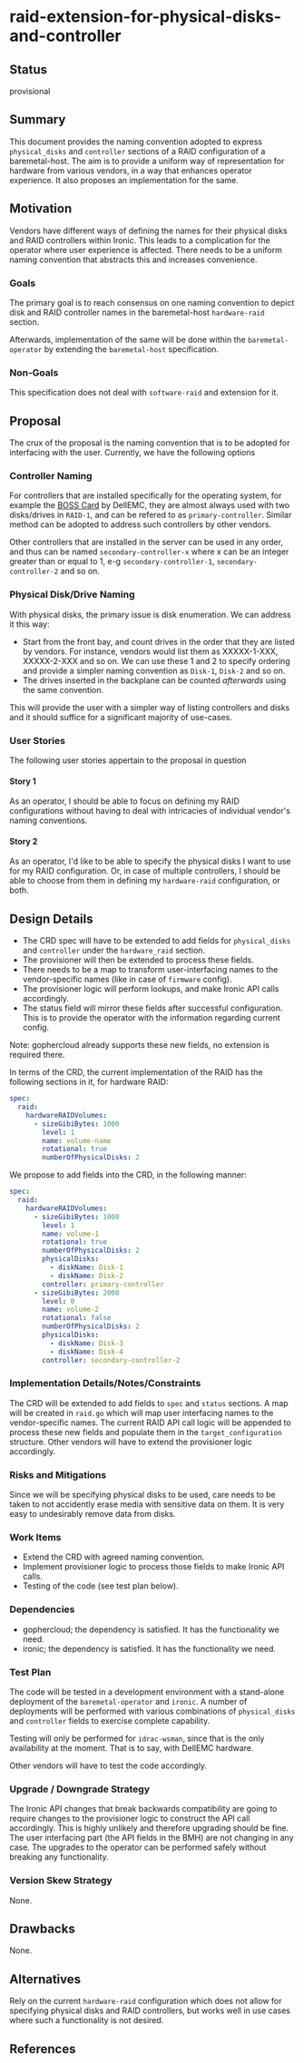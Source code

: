 <!--
 This work is licensed under a Creative Commons Attribution 3.0
 Unported License.

 http://creativecommons.org/licenses/by/3.0/legalcode
-->

# raid-extension-for-physical-disks-and-controller

## Status

provisional

## Summary

This document provides the naming convention adopted to express
``physical_disks`` and ``controller`` sections of a RAID configuration of
a baremetal-host. The aim is to provide a uniform way of representation for
hardware from various vendors, in a way that enhances operator experience.
It also proposes an implementation for the same.

## Motivation

Vendors have different ways of defining the names for their physical disks
and RAID controllers within Ironic. This leads to a complication for the
operator where user experience is affected. There needs to be a uniform
naming convention that abstracts this and increases convenience.

### Goals

The primary goal is to reach consensus on one naming convention to depict
disk and RAID controller names in the baremetal-host ``hardware-raid``
section.

Afterwards, implementation of the same will be done within the
``baremetal-operator`` by extending the ``baremetal-host`` specification.

### Non-Goals

This specification does not deal with ``software-raid`` and extension for it.

## Proposal

The crux of the proposal is the naming convention that is to be adopted
for interfacing with the user. Currently, we have the following options

### Controller Naming

For controllers that are installed specifically for the operating system,
for example the [BOSS Card](1) by DellEMC, they are almost always used with
two disks/drives in ``RAID-1``, and can be refered to as
``primary-controller``. Similar method can be adopted to address such
controllers by other vendors.

Other controllers that are installed in the server can be used in any order,
and thus can be named ``secondary-controller-x`` where x can be an integer
greater than or equal to 1, e-g ``secondary-controller-1``,
``secondary-controller-2`` and so on.

### Physical Disk/Drive Naming

With physical disks, the primary issue is disk enumeration. We can address
it this way:

- Start from the front bay, and count drives in the order that they are
  listed by vendors. For instance, vendors would list them as XXXXX-1-XXX,
  XXXXX-2-XXX and so on. We can use these 1 and 2 to specify ordering and
  provide a simpler naming convention as ``Disk-1``, ``Disk-2`` and so on.
- The drives inserted in the backplane can be counted _afterwards_ using
  the same convention.

This will provide the user with a simpler way of listing controllers
and disks and it should suffice for a significant majority of use-cases.

### User Stories

The following user stories appertain to the proposal in question

#### Story 1

As an operator, I should be able to focus on defining my RAID configurations
without having to deal with intricacies of individual vendor's naming
conventions.

#### Story 2

As an operator, I'd like to be able to specify the physical disks I want
to use for my RAID configuration. Or, in case of multiple controllers, I
should be able to choose from them in defining my ``hardware-raid``
configuration, or both.

## Design Details

- The CRD spec will have to be extended to add fields for ``physical_disks``
  and ``controller`` under the ``hardware_raid`` section.
- The provisioner will then be extended to process these fields.
- There needs to be a map to transform user-interfacing names to the
  vendor-specific names (like in case of ``firmware`` config).
- The provisioner logic will perform lookups, and make Ironic API calls
  accordingly.
- The status field will mirror these fields after successful configuration.
  This is to provide the operator with the information regarding current config.

Note: gophercloud already supports these new fields, no extension is required
there.

In terms of the CRD, the current implementation of the RAID has the following
sections in it, for hardware RAID:

```yaml
spec:
  raid:
    hardwareRAIDVolumes:
      - sizeGibiBytes: 1000
        level: 1
        name: volume-name
        rotational: true
        numberOfPhysicalDisks: 2
```

We propose to add fields into the CRD, in the following manner:

```yaml
spec:
  raid:
    hardwareRAIDVolumes:
      - sizeGibiBytes: 1000
        level: 1
        name: volume-1
        rotational: true
        numberOfPhysicalDisks: 2
        physicalDisks:
          - diskName: Disk-1
          - diskName: Disk-2
        controller: primary-controller
      - sizeGibiBytes: 2000
        level: 0
        name: volume-2
        rotational: false
        numberOfPhysicalDisks: 2
        physicalDisks:
          - diskName: Disk-3
          - diskName: Disk-4
        controller: secondary-controller-2
```

### Implementation Details/Notes/Constraints

The CRD will be extended to add fields to ``spec`` and ``status`` sections.
A map will be created in ``raid.go`` which will map user interfacing names
to the vendor-specific names.
The current RAID API call logic will be appended to process these new fields
and populate them in the ``target_configuration`` structure.
Other vendors will have to extend the provisioner logic accordingly.

### Risks and Mitigations

Since we will be specifying physical disks to be used, care needs to be taken
to not accidently erase media with sensitive data on them. It is very easy
to undesirably remove data from disks.

### Work Items

- Extend the CRD with agreed naming convention.
- Implement provisioner logic to process those fields to make Ironic API
  calls.
- Testing of the code (see test plan below).

### Dependencies

- gophercloud; the dependency is satisfied. It has the functionality we need.
- ironic; the dependency is satisfied. It has the functionality we need.

### Test Plan

The code will be tested in a development environment with a
stand-alone deployment of the ``baremetal-operator`` and ``ironic``.
A number of deployments will be performed with various combinations of
``physical_disks`` and ``controller`` fields to exercise complete capability.

Testing will only be performed for ``idrac-wsman``, since that is the only
availability at the moment. That is to say, with DellEMC hardware.

Other vendors will have to test the code accordingly.

### Upgrade / Downgrade Strategy

The Ironic API changes that break backwards compatibility are going to require
changes to the provisioner logic to construct the API call accordingly. This
is highly unlikely and therefore upgrading should be fine.
The user interfacing part (the API fields in the BMH) are not changing in any
case. The upgrades to the operator can be performed safely without breaking
any functionality.

### Version Skew Strategy

None.

## Drawbacks

None.

## Alternatives

Rely on the current ``hardware-raid`` configuration which does not allow
for specifying physical disks and RAID controllers, but works well in
use cases where such a functionality is not desired.

## References

[1]: (https://i.dell.com/sites/doccontent/shared-content/data-sheets/en/Documents/Dell-PowerEdge-Boot-Optimized-Storage-Solution.pdf)

[2]: (https://docs.openstack.org/ironic/latest/admin/raid.html)
